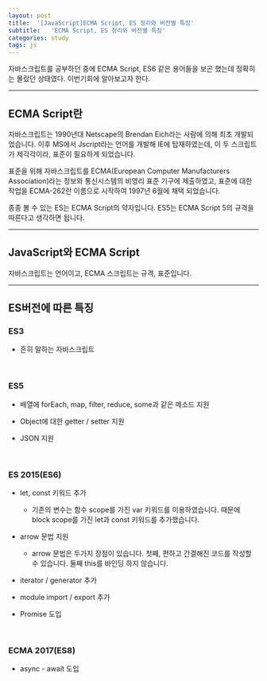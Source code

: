 ```yaml
---
layout: post
title:  '[JavaScript]ECMA Script, ES 정리와 버전별 특징'
subtitle:   'ECMA Script, ES 정리와 버전별 특징'
categories: study
tags: js
---
```


자바스크립트를 공부하던 중에 ECMA Script, ES6 같은 용어들을 보곤 했는데 정확히는 몰랐던 상태였다. 이번기회에 알아보고자 한다.

---

## ECMA Script란

자바스크립트는 1990년대 Netscape의 Brendan Eich라는 사람에 의해 최초 개발되었습니다. 이후 MS에서 Jscript라는 언어를 개발해 IE에 탑재하였는데, 이 두 스크립트가 제각각이라, 표준이 필요하게 되었습니다.

표준을 위해 자바스크립트를 ECMA(European Computer Manufacturers Association)라는 정보와 통신시스템의 비영리 표준 기구에 제출하였고, 표준에 대한 작업을 ECMA-262란 이름으로 시작하여 1997년 6월에 채택 되었습니다.

종종 볼 수 있는 ES는 ECMA Script의 약자입니다. ES5는 ECMA Script 5의 규격을 따른다고 생각하면 됩니다.

---

## JavaScript와 ECMA Script

자바스크립트는 언어이고, ECMA 스크립트는 규격, 표준입니다.

----

## ES버전에 따른 특징

### ES3 

* 흔히 말하는 자바스크립트

<br>

### ES5

* 배열에 forEach, map, filter, reduce, some과 같은 메소드 지원

* Object에 대한 getter / setter 지원

* JSON 지원

<br>

### ES 2015(ES6)

* let, const 키워드 추가

    * 기존의 변수는 함수 scope를 가진 var 키워드를 이용하였습니다. 때문에 block scope를 가진 let과 const 키워드를 추가했습니다.

* arrow 문법 지원

    * arrow 문법은 두가지 장점이 있습니다. 첫째, 편하고 간결해진 코드를 작성할 수 있습니다. 둘째 this를 바인딩 하지 않습니다.

* iterator / generator 추가

* module import / export 추가

* Promise 도입

<br>

### ECMA 2017(ES8)

 * async - await 도입
